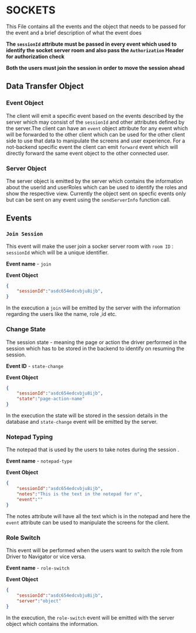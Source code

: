 # SOCKETS

This File contains all the events and the object that needs to be passed for the event and a brief description of what the event does

**The `sessionId` attribute must be passed in every event which used to identify the socket server room and also pass the `Authorization` Header for authorization check**

**Both the users must join the session in order to move the session ahead**

## Data Transfer Object

### Event Object

The client will emit a specific event based on the events described by the server which may consist of the `sessionId` and other attributes defined by the server.The client can have an `event` object attribute for any event  which will be forwarded to the other client which can be used for the other client side to use that data to manipulate the screens and user experience. For a not-backend specific event the client can emit `forward` event which will directly forward the same event object to the other connected user.
### Server Object

The server object is emitted by the server which contains the information about the userId and userRoles which can be used to identify the roles and show the respective view. Currently the object sent on specfic events only but can be sent on any event using the `sendServerInfo` function call.
## Events
### `Join Session`

This event will make the user join a socker server room with `room ID` : `sessionId` which will be a unique identifier.

**Event name** - `join`

**Event Object**
```json
{
	"sessionId":"asdc654edcvbju8ijb",
}
```

In the execution a `join` will be emitted by the server with the information regarding the users like the name, role ,id etc.

### Change State

The session state - meaning the page or action the driver performed in the session which has to be stored in the backend to identify on resuming the session.

**Event ID** - `state-change`

**Event Object**
```json
{
	"sessionId":"asdc654edcvbju8ijb",
	"state":"page-action-name"
}
```
In the execution the state will be stored in the session details in the database and `state-change` event will be emitted by the server.

### Notepad Typing
The notepad that is used by the users to take notes  during the session .

**Event name** - `notepad-type`

**Event Object**
```json
{
	"sessionId":"asdc654edcvbju8ijb",
	"notes":"This is the text in the notepad for n",
	"event":""
}
```
The notes attribute will have all the text which is in the notepad and here the `event` attribute can be used to manipulate the screens for the client.

### Role Switch 
This event will be performed when the users want to switch the role from Driver to Navigator or vice versa.

**Event name** - `role-switch`

**Event Object**
```json
{
	"sessionId":"asdc654edcvbju8ijb",
	"server":"object"
}
```

In the execution, the `role-switch` event will be emitted with the server object which contains the information.


